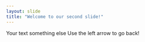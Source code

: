 ```yaml
---
layout: slide
title: "Welcome to our second slide!"
---
```

Your text something else
Use the left arrow to go back!
